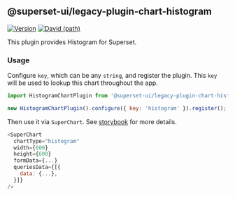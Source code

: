 <!--
Licensed to the Apache Software Foundation (ASF) under one
or more contributor license agreements.  See the NOTICE file
distributed with this work for additional information
regarding copyright ownership.  The ASF licenses this file
to you under the Apache License, Version 2.0 (the
"License"); you may not use this file except in compliance
with the License.  You may obtain a copy of the License at

  http://www.apache.org/licenses/LICENSE-2.0

Unless required by applicable law or agreed to in writing,
software distributed under the License is distributed on an
"AS IS" BASIS, WITHOUT WARRANTIES OR CONDITIONS OF ANY
KIND, either express or implied.  See the License for the
specific language governing permissions and limitations
under the License.
-->

## @superset-ui/legacy-plugin-chart-histogram

[![Version](https://img.shields.io/npm/v/@superset-ui/legacy-plugin-chart-histogram.svg?style=flat-square)](https://www.npmjs.com/package/@superset-ui/legacy-plugin-chart-histogram)
[![David (path)](https://img.shields.io/david/apache-superset/superset-ui-plugins.svg?path=packages%2Fsuperset-ui-legacy-plugin-chart-histogram&style=flat-square)](https://david-dm.org/apache-superset/superset-ui-plugins?path=packages/superset-ui-legacy-plugin-chart-histogram)

This plugin provides Histogram for Superset.

### Usage

Configure `key`, which can be any `string`, and register the plugin. This `key` will be used to
lookup this chart throughout the app.

```js
import HistogramChartPlugin from '@superset-ui/legacy-plugin-chart-histogram';

new HistogramChartPlugin().configure({ key: 'histogram' }).register();
```

Then use it via `SuperChart`. See
[storybook](https://apache-superset.github.io/superset-ui-plugins/?selectedKind=plugin-chart-histogram)
for more details.

```js
<SuperChart
  chartType="histogram"
  width={600}
  height={600}
  formData={...}
  queriesData={[{
    data: {...},
  }]}
/>
```
